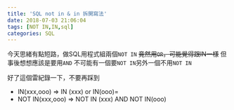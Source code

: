```yaml
---
title: 'SQL not in & in 拆開寫法'
date: 2018-07-03 21:06:04
tags: [NOT IN,IN,sql]
categories: SQL
---
```


今天思緒有點短路，做SQL用程式組兩個`NOT IN`
~~竟然用` OR `，可能覺得跟IN一樣~~
但事後想想應該是要用`AND`
不可能有一個要`NOT IN`另外一個不用`NOT IN`

好了這個雷紀錄一下，不要再踩到

* IN(xxx,ooo)  => IN (xxx) or  IN(ooo)=
* NOT IN(xxx,ooo)  => NOT IN (xxx) AND  NOT IN(ooo)